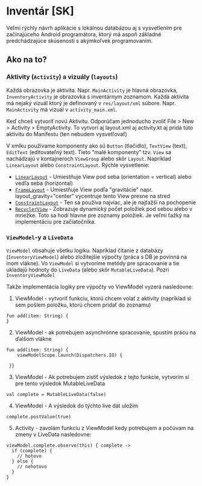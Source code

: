 # Inventár [SK]

Veľmi rýchly návrh aplikácie s lokálnou databázou aj s vysvetlením pre začínajúceho Android programátora, ktorý má aspoň základné predchádzajúce skúsenosti s akýmkoľvek programovaním.

## Ako na to?

### Aktivity (`Activity`) a vizuály (`layouts`)

Každá obrazovka je aktivita. Napr. `MainActivity` je hlavná obrazovka, `InventoryActivity` je obrazovka s inventárnym zoznamom. Každá aktivita má nejaký vizuál ktorý je definovaný v `res/layout/xml` súbore. Napr. `MainActivity` má vizuál v `activity_main.xml`.

Keď chceš vytvoriť novú Aktivitu. Odporúčam jednoducho zvoliť File > New > Activity > EmptyActivity. To vytvorí aj layout.xml aj activity.kt aj pridá túto aktivitu do Manifestu (ten nebudem vysvetľovať)

V xmlku používame komponenty ako sú `Button` (tlačidlo), `TextView` (text), `EditText` (editovateľný text). Tieto "malé komponenty" tzv. `View` sa nachádzajú v kontajneroch `ViewGroup` alebo skôr `Layout`. Napríklad `LinearLayout` alebo `ConstraintLayout`.  Rýchle vysvetlenie:

- [`LinearLayout`](https://developer.android.com/develop/ui/views/layout/linear) - Umiestňuje View pod seba (orientation = vertical) alebo vedľa seba (horizontal)
- [`FrameLayout`](https://www.geeksforgeeks.org/framelayout-in-android/) - Umiestňuje View podľa "gravitácie" napr. layout_gravity="center" vycentruje tento View presne na stred
- [`ConstraintLayout`](https://developer.android.com/develop/ui/views/layout/constraint-layout) - Ten sa používa najviac, ale je najťažší na pochopenie
- [`RecyclerView`](https://developer.android.com/develop/ui/views/layout/recyclerview) - Zobrazuje dynamický počet položiek pod sebou alebo v mriežke. Toto sa hodí hlavne pre zoznamy položiek. Je veľmi ťažký na implementáciu pre začiatočníka.

### `ViewModel`-y a `LiveData`

`ViewModel` obsahuje všetku logiku. Napríklad čítanie z databázy (`InventoryViewModel`) alebo zložitejšie výpočty (práca s DB je povinná na inom vlákne). Vo `ViewModel` si vytvoríme metódy pre spracovanie a tie ukladajú hodnoty do `LiveData` (alebo skôr `MutableLiveData`). Pozri `InventoryViewModel`

Takže implementácia logiky pre výpočty vo ViewModel vyzerá nasledovne:
1. ViewModel - vytvoriť funkciu, ktorú chcem volať z aktivity (napríklad si sem pošlem položku, ktorú chcem pridať do zoznamu)
```
fun add(item: String) {  
}
```
2. ViewModel - ak potrebujem asynchrónne spracovanie, spustím prácu na ďalšom vlákne
```
fun add(item: String) {  
    viewModelScope.launch(Dispatchers.IO) {  
  
 }}
```
3. ViewModel - Ak potrebujem zistiť výsledok z tejto funkcie, vytvorím si pre tento výsledok MutableLiveData
```
val complete = MutableLiveData(false)
```
4.  ViewModel - A výsledok do týchto live dát uložím
```
complete.postValue(true)
```
5. Activity - zavolám funkciu z ViewModel kedy potrebujem a počúvam na zmeny v LiveData nasledovne:
```
viewModel.complete.observe(this) { complete ->  
  if (complete) {
    // hotovo  
  } else {
    // nehotovo
  }
}
```